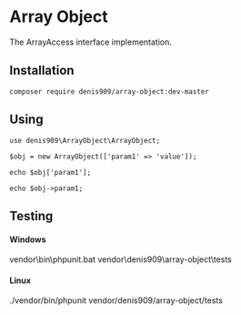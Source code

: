 # Array Object

The ArrayAccess interface implementation.

## Installation

`composer require denis909/array-object:dev-master`

## Using

~~~
use denis909\ArrayObject\ArrayObject;

$obj = new ArrayObject(['param1' => 'value']);

echo $obj['param1'];

echo $obj->param1;
~~~

## Testing

#### Windows

vendor\bin\phpunit.bat vendor\denis909\array-object\tests

#### Linux

./vendor/bin/phpunit vendor/denis909/array-object/tests